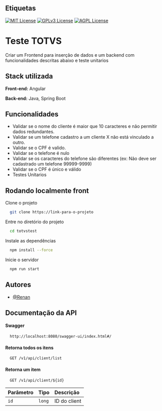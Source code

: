 
## Etiquetas

[![MIT License](https://img.shields.io/badge/License-MIT-green.svg)](https://choosealicense.com/licenses/mit/)
[![GPLv3 License](https://img.shields.io/badge/License-GPL%20v3-yellow.svg)](https://opensource.org/licenses/)
[![AGPL License](https://img.shields.io/badge/license-AGPL-blue.svg)](http://www.gnu.org/licenses/agpl-3.0)


# Teste TOTVS

Criar um Frontend para inserção de dados e um backend com funcionalidades descritas abaixo e teste unitarios


## Stack utilizada

**Front-end:** Angular

**Back-end:** Java, Spring Boot


## Funcionalidades

- Validar se o nome do cliente é maior que 10 caracteres e não permitir dados redundantes.
- Validar se um telefone cadastro a um cliente X não está vinculado a outro. 
- Validar se o CPF é valido.
- Validar se o telefone é nulo
- Validar se os caracteres do telefone são diferentes (ex: Não deve ser cadastrado um telefone 99999-9999)
- Validar se o CPF é único e válido
- Testes Unitarios


## Rodando localmente front

Clone o projeto

```bash
  git clone https://link-para-o-projeto
```

Entre no diretório do projeto

```bash
  cd totvstest
```

Instale as dependências

```bash
  npm install --force
```

Inicie o servidor

```bash
  npm run start
```


## Autores

- [@Renan](https://www.github.com/JimmyHP21)


## Documentação da API

#### Swagger

```http
  http://localhost:8080/swagger-ui/index.html#/
```

#### Retorna todos os itens

```http
  GET /v1/api/client/list
```

#### Retorna um item

```http
  GET /v1/api/client/${id}
```

| Parâmetro   | Tipo       | Descrição                                   |
| :---------- | :--------- | :------------------------------------------ |
| `id`      | `long` |   ID do client |



